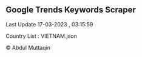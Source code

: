 

## Google Trends Keywords Scraper 
 
Last Update 17-03-2023 , 03:15:59

Country List :
VIETNAM.json



© Abdul Muttaqin 
